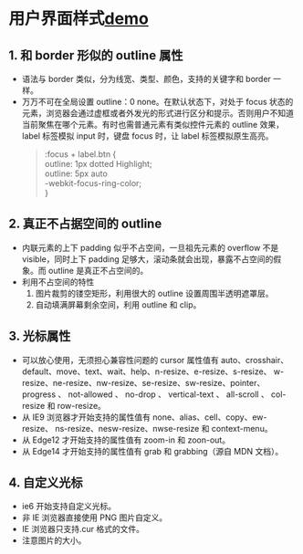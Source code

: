 # 用户界面样式[demo](https://fallingleaves.github.io/css-world/page/第十一章-用户界面样式.html)

## 1. 和 border 形似的 outline 属性

* 语法与 border 类似，分为线宽、类型、颜色，支持的关键字和 border 一样。
* 万万不可在全局设置 outline：0 none。在默认状态下，对处于 focus 状态的元素，浏览器会通过虚框或者外发光的形式进行区分和提示。否则用户不知道当前聚焦在哪个元素。有时也需普通元素有类似控件元素的 outline 效果，label 标签模拟 input 时，键盘 focus 时，让 label 标签模拟原生高亮。
  > :focus + label.btn {  
  > outline: 1px dotted Highlight;  
  > outline: 5px auto  
  > -webkit-focus-ring-color;  
  > }

## 2. 真正不占据空间的 outline

* 内联元素的上下 padding 似乎不占空间，一旦祖先元素的 overflow 不是 visible，同时上下 padding 足够大，滚动条就会出现，暴露不占空间的假象。而 outline 是真正不占空间的。
* 利用不占空间的特性
  1.  图片裁剪的镂空矩形，利用很大的 outline 设置周围半透明遮罩层。
  2.  自动填满屏幕剩余空间，利用 outline 和 clip。

## 3. 光标属性

* 可以放心使用，无须担心兼容性问题的 cursor 属性值有 auto、crosshair、
  default、move、text、wait、help、n-resize、e-resize、s-resize、
  w-resize、ne-resize、nw-resize、se-resize、sw-resize、pointer、
  progress 、 not-allowed 、 no-drop 、 vertical-text 、 all-scroll 、
  col-resize 和 row-resize。
* 从 IE9 浏览器才开始支持的属性值有 none、alias、cell、copy、ew-resize、
  ns-resize、nesw-resize、nwse-resize 和 context-menu。
* 从 Edge12 才开始支持的属性值有 zoom-in 和 zoon-out。
* 从 Edge14 才开始支持的属性值有 grab 和 grabbing（源自 MDN 文档）。

## 4. 自定义光标

* ie6 开始支持自定义光标。
* 非 IE 浏览器直接使用 PNG 图片自定义。
* IE 浏览器只支持.cur 格式的文件。
* 注意图片的大小。
